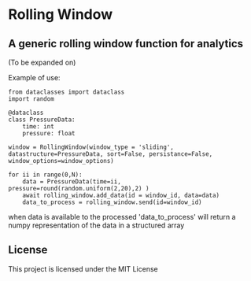 # Rolling Window
## A generic rolling window function for analytics

(To be expanded on)

Example of use:

```
from dataclasses import dataclass
import random

@dataclass
class PressureData:
    time: int
    pressure: float

window = RollingWindow(window_type = 'sliding', datastructure=PressureData, sort=False, persistance=False, window_options=window_options)

for ii in range(0,N):
    data = PressureData(time=ii, pressure=round(random.uniform(2,20),2) )
    await rolling_window.add_data(id = window_id, data=data)
    data_to_process = rolling_window.send(id=window_id)

```

when data is available to the processed 'data_to_process' will return a numpy representation of the data in a structured array

## License

This project is licensed under the MIT License

